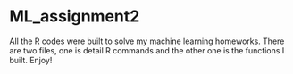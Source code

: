 # ML_assignment2
All the R codes were built to solve my machine learning homeworks. 
There are two files, one is detail R commands and the other one is the functions I built. 
Enjoy!
